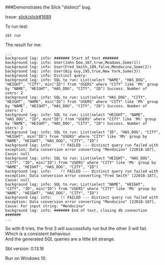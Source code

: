 
###Demonstrates the Slick "distinct" bug.

Issue:
[slick/slick#1689](https://github.com/slick/slick/issues/1689)

To run test:
```
sbt run
```

The result for me:
```
...
background log: info: ####### Start of test #######
background log: info: User(John Doe,167,true,Meadows,Some(1))
background log: info: User(Fred Smith,189,false,Mendocino,Some(2))
background log: info: User(Big Guy,195,true,New York,Some(3))
background log: info: Distinct query:
background log: info: SQL to run: List(select "NAME", "HAS_DOG", "HEIGHT", "CITY", min("ID") from "USERS" where "CITY" like 'M%' group by "NAME", "HEIGHT", "HAS_DOG", "CITY", "ID") Success. Number of users: 2
background log: info: SQL to run: List(select "HAS_DOG", "CITY", "HEIGHT", "NAME", min("ID") from "USERS" where "CITY" like 'M%' group by "NAME", "HEIGHT", "HAS_DOG", "CITY", "ID") Success. Number of users: 2
background log: info: SQL to run: List(select "HEIGHT", "NAME", "HAS_DOG", "ID", min("ID") from "USERS" where "CITY" like 'M%' group by "NAME", "HEIGHT", "HAS_DOG", "CITY", "ID") Success. Number of users: 2
background log: info: SQL to run: List(select "ID", "HAS_DOG", "CITY", "HEIGHT", min("ID") from "USERS" where "CITY" like 'M%' group by "NAME", "HEIGHT", "HAS_DOG", "CITY", "ID")
background log: info:    !! FAILED --- Distinct query run failed with exception: Data conversion error converting "Mendocino" [22018-187], Cause: null
background log: info: SQL to run: List(select "HEIGHT", "HAS_DOG", "CITY", "ID", min("ID") from "USERS" where "CITY" like 'M%' group by "NAME", "HEIGHT", "HAS_DOG", "CITY", "ID")
background log: info:    !! FAILED --- Distinct query run failed with exception: Data conversion error converting "Fred Smith" [22018-187], Cause: null
background log: info: SQL to run: List(select "NAME", "HEIGHT", "CITY", "ID", min("ID") from "USERS" where "CITY" like 'M%' group by "NAME", "HEIGHT", "HAS_DOG", "CITY", "ID")
background log: info:    !! FAILED --- Distinct query run failed with exception: Data conversion error converting "Mendocino" [22018-187], Cause: For input string: "Mendocino"
background log: info: ####### End of test, closing db connection #######
...
```

So with 6 tries, the first 3 will successfully run but the other 3 will fail. Which is a consistent behaviour.  
And the generated SQL queries are a little bit strange.

Sbt version: 0.13.16

Run on Windows 10.
